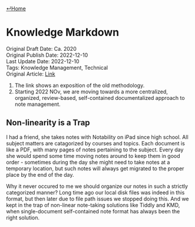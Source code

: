 [↵Home](https://www.totalimagine.com/)

# Knowledge Markdown

Original Draft Date: Ca. 2020  
Original Publish Date: 2022-12-10  
Last Update Date: 2022-12-10  
Tags: Knowledge Management, Technical  
Original Article: [Link](https://files.totalimagine.com/PDF/KnowledgeMarkdownWorkflow-Presentation_No.1_Rev.0.5.pdf)

1. The link shows an exposition of the old methodology.
2. Starting 2022 NOv, we are moving towards a more centralized, organized, review-based, self-contained documentalized approach to note management.

## Non-linearity is a Trap

I had a friend, she takes notes with Notability on iPad since high school. All subject matters are catagorized by courses and topics. Each document is like a PDF, with many pages of notes pertaining to the subject. Every day she would spend some time moving notes around to keep them in good order - sometimes during the day she might need to take notes at a temporary location, but such notes will always get migrated to the proper place by the end of the day.

Why it never occured to me we should organize our notes in such a strictly categorized manner? Long time ago our local disk files was indeed in this format, but then later due to file path issues we stopped doing this. And we kept in the trap of non-linear note-taking solutions like Tiddly and KMD, when single-document self-contained note format has always been the right solution.